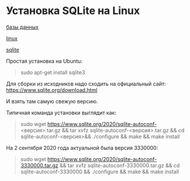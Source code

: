 # Установка SQLite на Linux

[базы данных](./meta_bazy_dannyh.md)

[linux](./meta_linux.md)

[sqlite](./meta_sqlite.md)


Простая установка на Ubuntu:

> sudo apt-get install sqlite3


Для сборки из исходников надо сходить на официальный сайт:
https://www.sqlite.org/download.html

И взять там самую свежую версию.

Типичная команда установки выглядит как:

> sudo wget https://www.sqlite.org/2020/sqlite-autoconf-<версия>.tar.gz && tar xvfz sqlite-autoconf-<версия>.tar.gz && cd sqlite-autoconf-<версия>&& ./configure && make && make install


На 2 сентября 2020 года актуальной была версия 3330000:

> sudo wget https://www.sqlite.org/2020/sqlite-autoconf-3330000.tar.gz && tar xvfz sqlite-autoconf-3330000.tar.gz && cd sqlite-autoconf-3330000 && ./configure && make && make install

